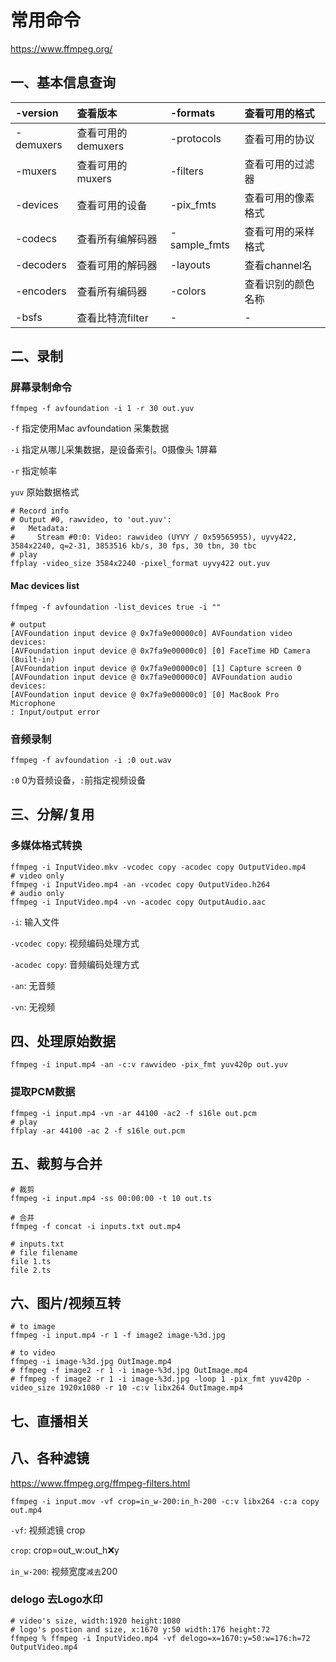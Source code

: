 # 常用命令

https://www.ffmpeg.org/

## 一、基本信息查询

|-version|查看版本|-formats|查看可用的格式|
|:--|:--|:--|:--|
|-demuxers|查看可用的demuxers|-protocols|查看可用的协议|
|-muxers|查看可用的muxers|-filters|查看可用的过滤器|
|-devices|查看可用的设备|-pix_fmts|查看可用的像素格式|
|-codecs|查看所有编解码器|-sample_fmts|查看可用的采样格式|
|-decoders|查看可用的解码器|-layouts|查看channel名|
|-encoders|查看所有编码器|-colors|查看识别的颜色名称|
|-bsfs|查看比特流filter|-|-|

## 二、录制

### 屏幕录制命令

```shell
ffmpeg -f avfoundation -i 1 -r 30 out.yuv
```

`-f` 指定使用Mac avfoundation 采集数据

`-i` 指定从哪儿采集数据，是设备索引。0摄像头 1屏幕

`-r` 指定帧率

`yuv` 原始数据格式

```shell
# Record info
# Output #0, rawvideo, to 'out.yuv':
#   Metadata:
#     Stream #0:0: Video: rawvideo (UYVY / 0x59565955), uyvy422, 3584x2240, q=2-31, 3853516 kb/s, 30 fps, 30 tbn, 30 tbc
# play
ffplay -video_size 3584x2240 -pixel_format uyvy422 out.yuv
```

#### Mac devices list

```shell
ffmpeg -f avfoundation -list_devices true -i ""
```

```shell
# output
[AVFoundation input device @ 0x7fa9e00000c0] AVFoundation video devices:
[AVFoundation input device @ 0x7fa9e00000c0] [0] FaceTime HD Camera (Built-in)
[AVFoundation input device @ 0x7fa9e00000c0] [1] Capture screen 0
[AVFoundation input device @ 0x7fa9e00000c0] AVFoundation audio devices:
[AVFoundation input device @ 0x7fa9e00000c0] [0] MacBook Pro Microphone
: Input/output error
```

### 音频录制

```shell
ffmpeg -f avfoundation -i :0 out.wav
```

`:0` 0为音频设备，`:`前指定视频设备

## 三、分解/复用

### 多媒体格式转换

```shell
ffmpeg -i InputVideo.mkv -vcodec copy -acodec copy OutputVideo.mp4
# video only
ffmpeg -i InputVideo.mp4 -an -vcodec copy OutputVideo.h264
# audio only
ffmpeg -i InputVideo.mp4 -vn -acodec copy OutputAudio.aac
```

`-i`: 输入文件

`-vcodec copy`: 视频编码处理方式

`-acodec copy`: 音频编码处理方式

`-an`: 无音频

`-vn`: 无视频

## 四、处理原始数据

```shell
ffmpeg -i input.mp4 -an -c:v rawvideo -pix_fmt yuv420p out.yuv
```

### 提取PCM数据

```shell
ffmpeg -i input.mp4 -vn -ar 44100 -ac2 -f s16le out.pcm
# play
ffplay -ar 44100 -ac 2 -f s16le out.pcm
```

## 五、裁剪与合并

```shell
# 裁剪
ffmpeg -i input.mp4 -ss 00:00:00 -t 10 out.ts
```

```shell
# 合并
ffmpeg -f concat -i inputs.txt out.mp4
```

```text
# inputs.txt
# file filename
file 1.ts
file 2.ts
```

## 六、图片/视频互转

```shell
# to image
ffmpeg -i input.mp4 -r 1 -f image2 image-%3d.jpg
```

```shell
# to video
ffmpeg -i image-%3d.jpg OutImage.mp4
# ffmpeg -f image2 -r 1 -i image-%3d.jpg OutImage.mp4
# ffmpeg -f image2 -r 1 -i image-%3d.jpg -loop 1 -pix_fmt yuv420p -video_size 1920x1080 -r 10 -c:v libx264 OutImage.mp4
```

## 七、直播相关

## 八、各种滤镜

https://www.ffmpeg.org/ffmpeg-filters.html

```shell
ffmpeg -i input.mov -vf crop=in_w-200:in_h-200 -c:v libx264 -c:a copy out.mp4
```

`-vf`: 视频滤镜 crop

`crop`: crop=out_w:out_h:x:y

`in_w-200`: 视频宽度`减去`200

### delogo 去Logo水印

```shell
# video's size, width:1920 height:1080
# logo's postion and size, x:1670 y:50 width:176 height:72
ffmpeg % ffmpeg -i InputVideo.mp4 -vf delogo=x=1670:y=50:w=176:h=72 OutputVideo.mp4
```
